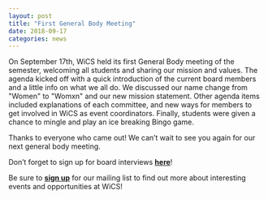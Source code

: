 ```yaml
---
layout: post
title: "First General Body Meeting"
date: 2018-09-17
categories: news
---
```


On September 17th, WiCS held its first General Body meeting of the semester, welcoming all students and sharing our mission and values. The agenda kicked off with a quick introduction of the current board members and a little info on what we all do. We discussed our name change from "Women" to "Womxn" and our new mission statement. Other agenda items included explanations of each committee, and new ways for members to get involved in WiCS as event coordinators. Finally, students were given a chance to mingle and play an ice breaking Bingo game. 

Thanks to everyone who came out! We can’t wait to see you again for our next general body meeting. 

Don’t forget to sign up for board interviews [**here**][interview]!

Be sure to [**sign up**][mailinglist] for our mailing list to find out more about interesting events and opportunities at WiCS! 

[interview]: https://goo.gl/forms/IM6QRxvi02qTFz022
[mailinglist]: http://columbia.us9.list-manage.com/subscribe?u=4c6a1c710f8ab9cce10272368&id=593b5faa43
